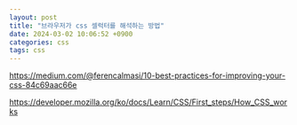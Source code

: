 ```yaml
---
layout: post
title: "브라우저가 css 셀럭터를 해석하는 방법"
date: 2024-03-02 10:06:52 +0900
categories: css
tags: css
---
```


https://medium.com/@ferencalmasi/10-best-practices-for-improving-your-css-84c69aac66e

https://developer.mozilla.org/ko/docs/Learn/CSS/First_steps/How_CSS_works
